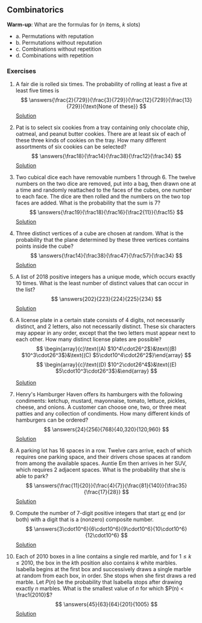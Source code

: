 ## Combinatorics

**Warm-up**: What are the formulas for ($n$ items, $k$ slots)
- a. Permutations with reputation
- b. Permutations without reputation
- c. Combinations without repetition
- d. Combinations with repetition

### Exercises

1. A fair die is rolled six times. The probability of rolling at least a five at least five times is
   $$
   \answers{\frac{2}{729}}{\frac{3}{729}}{\frac{12}{729}}{\frac{13}{729}}{\text{None of these}}
   $$
   [Solution](https://artofproblemsolving.com/wiki/index.php/1974_AHSME_Problems/Problem_24)

2.  Pat is to select six cookies from a tray containing only chocolate chip, oatmeal, and peanut butter cookies. There are at least six of each of these three kinds of cookies on the tray. How many different assortments of six cookies can be selected?
   $$
   \answers{\frac18}{\frac14}{\frac38}{\frac12}{\frac34}
   $$
   [Solution](https://artofproblemsolving.com/wiki/index.php/2003_AMC_10A_Problems/Problem_12)

3. Two cubical dice each have removable numbers $1$ through $6$. The twelve numbers on the two dice are removed, put into a bag, then drawn one at a time and randomly reattached to the faces of the cubes, one number to each face. The dice are then rolled and the numbers on the two top faces are added. What is the probability that the sum is $7$?
   $$
   \answers{\frac19}{\frac18}{\frac16}{\frac2{11}}{\frac15}
   $$
   [Solution](https://artofproblemsolving.com/wiki/index.php/2009_AMC_10A_Problems/Problem_22)

4. Three distinct vertices of a cube are chosen at random. What is the probability that the plane determined by these three vertices contains points inside the cube?
   $$
   \answers{\frac14}{\frac38}{\frac47}{\frac57}{\frac34}
   $$
   [Solution](https://artofproblemsolving.com/wiki/index.php/2009_AMC_10A_Problems/Problem_24)
   
5. A list of $2018$ positive integers has a unique mode, which occurs exactly $10$ times. What is the least number of distinct values that can occur in the list?
   $$
   \answers{202}{223}{224}{225}{234}
   $$
   [Solution](https://artofproblemsolving.com/wiki/index.php/2018_AMC_10B_Problems/Problem_14)
   
6. A license plate in a certain state consists of 4 digits, not necessarily distinct, and 2 letters, also not necessarily distinct. These six characters may appear in any order, except that the two letters must appear next to each other. How many distinct license plates are possible?
   $$
   \begin{array}{c}\text{(A) $10^4\cdot26^2$}&\text{(B) $10^3\cdot26^3$}&\text{(C) $5\cdot10^4\cdot26^2$}\end{array}
   $$
   $$
\begin{array}{c}\text{(D) $10^2\cdot26^4$}&\text{(E) $5\cdot10^3\cdot26^3$}&\end{array}
   $$
   
   [Solution](https://artofproblemsolving.com/wiki/index.php/2006_AMC_10A_Problems/Problem_18)





7. Henry's Hamburger Haven offers its hamburgers with the following condiments: ketchup, mustard, mayonnaise, tomato, lettuce, pickles, cheese, and onions. A customer can choose one, two, or three meat patties and any collection of condiments. How many different kinds of hamburgers can be ordered?
   $$
   \answers{24}{256}{768}{40,320}{120,960}
   $$
   [Solution](https://artofproblemsolving.com/wiki/index.php/2004_AMC_10A_Problems/Problem_12)

8. A parking lot has 16 spaces in a row. Twelve cars arrive, each of which requires one parking space, and their drivers chose spaces at random from among the available spaces. Auntie Em then arrives in her SUV, which requires 2 adjacent spaces. What is the probability that she is able to park?
   $$
   \answers{\frac{11}{20}}{\frac{4}{7}}{\frac{81}{140}}{\frac35}{\frac{17}{28}}
   $$
   [Solution](https://artofproblemsolving.com/wiki/index.php/2008_AMC_12B_Problems/Problem_22)
   
9. Compute the number of $7$-digit positive integers that start <u>or</u> end (or both) with a digit that is a (nonzero) composite number.
   $$
   \answers{3\cdot10^6}{6\cdot10^6}{9\cdot10^6}{10\cdot10^6}{12\cdot10^6}
   $$
   [Solution](https://artofproblemsolving.com/wiki/index.php/2008_iTest_Problems/Problem_81)

10. Each of 2010 boxes in a line contains a single red marble, and for $1\le k \le 2010$, the box in the $k$th position also contains $k$ white marbles.  Isabella begins at the first box and successively draws a single marble at random from each box, in order. She stops when she first draws a red marble. Let $P(n)$ be the probability that Isabella stops after drawing exactly $n$ marbles. What is the smallest value of $n$ for which $P(n) < \frac1{2010}$?
    $$
    \answers{45}{63}{64}{201}{1005}
    $$
    [Solution](https://artofproblemsolving.com/wiki/index.php/2010_AMC_10A_Problems/Problem_23)


